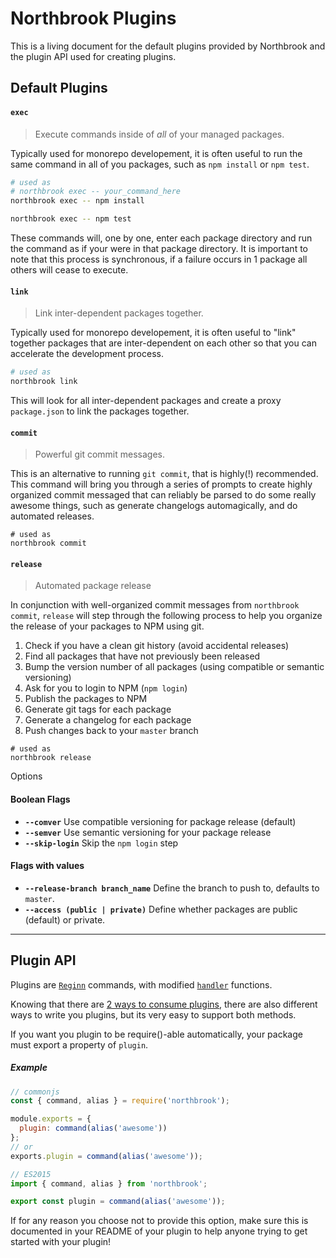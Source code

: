 # Northbrook Plugins

This is a living document for the default plugins provided by Northbrook and the
plugin API used for creating plugins.

## Default Plugins

#### `exec`

> Execute commands inside of *all* of your managed packages.

Typically used for monorepo developement, it is often useful to run the
same command in all of you packages, such as `npm install` or `npm test`.

```sh
# used as
# northbrook exec -- your_command_here
northbrook exec -- npm install

northbrook exec -- npm test
```

These commands will, one by one, enter each package directory and run the command
as if your were in that package directory. It is important to note that this process
is synchronous, if a failure occurs in 1 package all others will cease to execute.

#### `link`

> Link inter-dependent packages together.

Typically used for monorepo developement, it is often useful to "link" together
packages that are inter-dependent on each other so that you can accelerate the
development process.

```sh
# used as
northbrook link
```

This will look for all inter-dependent packages and create a proxy `package.json`
to link the packages together.

#### `commit`

> Powerful git commit messages.

This is an alternative to running `git commit`, that is highly(!) recommended.
This command will bring you through a series of prompts to create highly organized
commit messaged that can reliably be parsed to do some really awesome things, such
as generate changelogs automagically, and do automated releases.

```
# used as
northbrook commit
```

#### `release`

> Automated package release

In conjunction with well-organized commit messages from `northbrook commit`,
`release` will step through the following process to help you organize the release
of your packages to NPM using git.

1. Check if you have a clean git history (avoid accidental releases)
2. Find all packages that have not previously been released
3. Bump the version number of all packages (using compatible or semantic versioning)
4. Ask for you to login to NPM (`npm login`)
5. Publish the packages to NPM
6. Generate git tags for each package
7. Generate a changelog for each package
8. Push changes back to your `master` branch

```
# used as
northbrook release
```

Options

#### Boolean Flags

- **`--comver`** Use compatible versioning for package release (default)
- **`--semver`** Use semantic versioning for your package release
- **`--skip-login`** Skip the `npm login` step

#### Flags with values
- **`--release-branch branch_name`** Define the branch to push to, defaults to `master`.
- **`--access (public | private)`** Define whether packages are public (default) or private.

---

## Plugin API

Plugins are [`Reginn`](https://github.com/TylorS/reginn) commands, with modified
[`handler`](https://github.com/TylorS/reginn#handlers) functions.

Knowing that there are [2 ways to consume plugins](https://github.com/northbrookjs/northbrookjs#plugins), there are
also different ways to write you plugins, but its very easy to support both methods.

If you want you plugin to be require()-able automatically, your package must export a
property of `plugin`.

##### Example

```js
// commonjs
const { command, alias } = require('northbrook');

module.exports = {
  plugin: command(alias('awesome'))
};
// or
exports.plugin = command(alias('awesome'));

// ES2015
import { command, alias } from 'northbrook';

export const plugin = command(alias('awesome'));
```

If for any reason you choose not to provide this option, make sure this is documented
in your README of your plugin to help anyone trying to get started with your plugin!